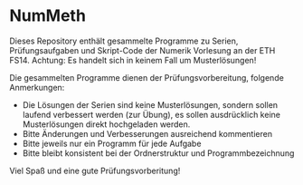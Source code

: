 NumMeth
=======

Dieses Repository enthält gesammelte Programme zu Serien, Prüfungsaufgaben und Skript-Code der Numerik Vorlesung an der ETH FS14. Achtung: Es handelt sich in keinem Fall um Musterlösungen!

Die gesammelten Programme dienen der Prüfungsvorbereitung, folgende Anmerkungen:
- Die Lösungen der Serien sind keine Musterlösungen, sondern sollen laufend verbessert werden (zur Übung), 
  es sollen ausdrücklich keine Musterlösungen direkt hochgeladen werden.
- Bitte Änderungen und Verbesserungen ausreichend kommentieren
- Bitte jeweils nur ein Programm für jede Aufgabe
- Bitte bleibt konsistent bei der Ordnerstruktur und Programmbezeichnung

Viel Spaß und eine gute Prüfungsvorberitung!
